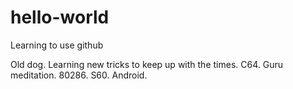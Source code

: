# hello-world
Learning to use github

Old dog. Learning new tricks to keep up with the times. C64. Guru meditation. 80286. S60. Android.
